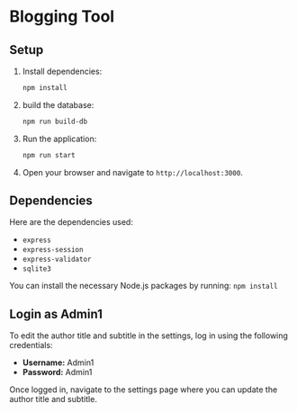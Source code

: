 # Blogging Tool

## Setup

1. Install dependencies:
    ```sh
    npm install
    ```

2. build the database:
    ```sh
    npm run build-db
    ```

3. Run the application:
    ```sh
    npm run start
    ```

4. Open your browser and navigate to `http://localhost:3000`.

## Dependencies

Here are the dependencies used:
- `express`
- `express-session`
- `express-validator`
- `sqlite3`
  
You can install the necessary Node.js packages by running:
    ```
    npm install
    ```

## Login as Admin1

To edit the author title and subtitle in the settings, log in using the following credentials:

- **Username:** Admin1
- **Password:** Admin1

Once logged in, navigate to the settings page where you can update the author title and subtitle.